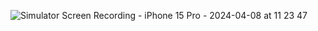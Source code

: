 ![Simulator Screen Recording - iPhone 15 Pro - 2024-04-08 at 11 23 47](https://github.com/pedrodel26/HabitApp/assets/46715725/dc372461-959c-4b5d-bda9-5544c3366d55)
